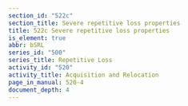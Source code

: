 ```yaml
---
section_id: "522c"
section_title: Severe repetitive loss properties
title: 522c Severe repetitive loss properties
is_element: true
abbr: bSRL
series_id: "500"
series_title: Repetitive Loss
activity_id: "520"
activity_title: Acquisition and Relocation
page_in_manual: 520-4
document_depth: 4
---
```

